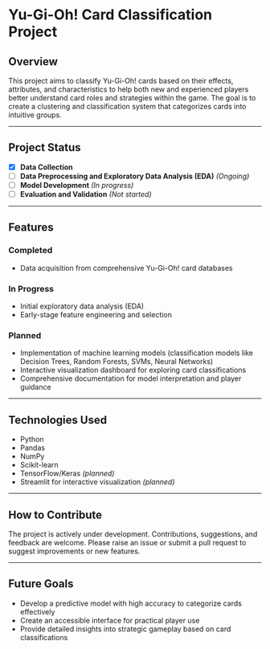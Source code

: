 # Yu-Gi-Oh! Card Classification Project

## Overview

This project aims to classify Yu-Gi-Oh! cards based on their effects, attributes, and characteristics to help both new and experienced players better understand card roles and strategies within the game. The goal is to create a clustering and classification system that categorizes cards into intuitive groups.

---

## Project Status

- [x] **Data Collection**
- [ ] **Data Preprocessing and Exploratory Data Analysis (EDA)** *(Ongoing)*
- [ ] **Model Development** *(In progress)*
- [ ] **Evaluation and Validation** *(Not started)*

---

## Features

### Completed
- Data acquisition from comprehensive Yu-Gi-Oh! card databases

### In Progress
- Initial exploratory data analysis (EDA)
- Early-stage feature engineering and selection

### Planned
- Implementation of machine learning models (classification models like Decision Trees, Random Forests, SVMs, Neural Networks)
- Interactive visualization dashboard for exploring card classifications
- Comprehensive documentation for model interpretation and player guidance

---

## Technologies Used
- Python
- Pandas
- NumPy
- Scikit-learn
- TensorFlow/Keras *(planned)*
- Streamlit for interactive visualization *(planned)*

---

## How to Contribute

The project is actively under development. Contributions, suggestions, and feedback are welcome. Please raise an issue or submit a pull request to suggest improvements or new features.

---

## Future Goals
- Develop a predictive model with high accuracy to categorize cards effectively
- Create an accessible interface for practical player use
- Provide detailed insights into strategic gameplay based on card classifications

